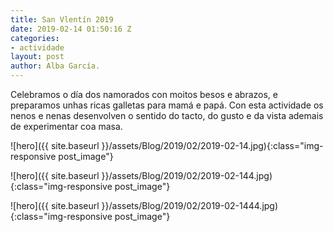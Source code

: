 ```yaml
---
title: San Vlentín 2019
date: 2019-02-14 01:50:16 Z
categories:
- actividade
layout: post
author: Alba García.
---
```



Celebramos o día dos namorados con moitos besos e abrazos, e preparamos unhas ricas galletas para mamá e papá. Con esta actividade os nenos e nenas desenvolven o sentido do tacto, do gusto e da vista ademais de experimentar coa masa.

![hero]({{ site.baseurl }}/assets/Blog/2019/02/2019-02-14.jpg){:class="img-responsive post_image"}
<br>

![hero]({{ site.baseurl }}/assets/Blog/2019/02/2019-02-144.jpg){:class="img-responsive post_image"}
<br>

![hero]({{ site.baseurl }}/assets/Blog/2019/02/2019-02-1444.jpg){:class="img-responsive post_image"}
<br>

